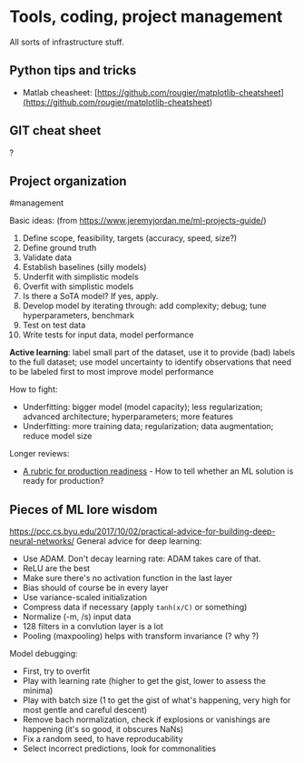 # Tools, coding, project management
All sorts of infrastructure stuff.

## Python tips and tricks

* Matlab cheasheet: [https://github.com/rougier/matplotlib-cheatsheet](<https://github.com/rougier/matplotlib-cheatsheet>)

## GIT cheat sheet

?

## Project organization

#management

Basic ideas: (from https://www.jeremyjordan.me/ml-projects-guide/)
1. Define scope, feasibility, targets (accuracy, speed, size?)
2. Define ground truth
3. Validate data
4. Establish baselines (silly models)
5. Underfit with simplistic models
6. Overfit with simplistic models
7. Is there a SoTA model? If yes, apply.
8. Develop model by iterating through: add complexity; debug; tune hyperparameters, benchmark
9. Test on test data
10. Write tests for input data, model performance

**Active learning**: label small part of the dataset, use it to provide (bad) labels to the full dataset; use model uncertainty to identify observations that need to be labeled first to most improve model performance

How to fight:
* Underfitting: bigger model (model capacity); less regularization; advanced architecture; hyperparameters; more features
* Underfitting: more training data; regularization; data augmentation; reduce model size

Longer reviews:
* [A rubric for production readiness](papers/Breck2017testing.md) - How to tell whether an ML solution is ready for production?

## Pieces of ML lore wisdom

https://pcc.cs.byu.edu/2017/10/02/practical-advice-for-building-deep-neural-networks/
General advice for deep learning:
* Use ADAM. Don't decay learning rate: ADAM takes care of that.
* ReLU are the best
* Make sure there's no activation function in the last layer
* Bias should of course be in every layer
* Use variance-scaled initialization
* Compress data if necessary (apply  `tanh(x/C)` or something)
* Normalize (-m, /s) input data
* 128 filters in a convlution layer is a lot
* Pooling (maxpooling) helps with transform invariance (? why ?)

Model debugging:
* First, try to overfit
* Play with learning rate (higher to get the gist, lower to assess the minima)
* Play with batch size (1 to get the gist of what's happening, very high for most gentle and careful descent)
* Remove bach normalization, check if explosions or vanishings are happening (it's so good, it obscures NaNs)
* Fix a random seed, to have reproducability
* Select incorrect predictions, look for commonalities